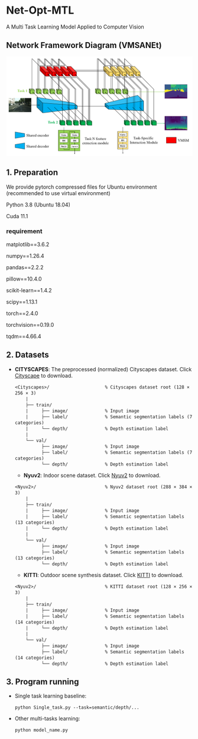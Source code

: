 # Net-Opt-MTL
A Multi Task Learning Model Applied to Computer Vision
## Network Framework Diagram (VMSANEt)

<p align="center">
  <img src="./VMSANet.png" width="700"/>
</p>

## 1. Preparation
We provide pytorch compressed files for Ubuntu environment (recommended to use virtual environment)

Python 3.8 (Ubuntu 18.04)

Cuda  11.1

### requirement
matplotlib==3.6.2

numpy==1.26.4

pandas==2.2.2

pillow==10.4.0

scikit-learn==1.4.2

scipy==1.13.1

torch==2.4.0

torchvision==0.19.0

tqdm==4.66.4

## 2. Datasets

* **CITYSCAPES**: The preprocessed (normalized) Cityscapes dataset. Click [Cityscape](https://www.dropbox.com/scl/fi/wfmmk8tjn631723e0ycwm/Cityscapes.zip?rlkey=eyjw0vg9l48yvg77g0hm69y7z&st=y40g2ivx&dl=0) to download.
  ```
  <Cityscapes>/                     % Cityscapes dataset root (128 × 256 × 3)
      |
      ├── train/
      |     ├── image/              % Input image
      |     ├── label/              % Semantic segmentation labels (7 categories)
      |     └── depth/              % Depth estimation label
      |
      └── val/
            ├── image/              % Input image
            ├── label/              % Semantic segmentation labels (7 categories)
            └── depth/              % Depth estimation label
  ```

  * **Nyuv2**: Indoor scene dataset. Click [Nyuv2](https://www.dropbox.com/scl/fi/dgwxetgkfepnplsc3772n/Nyuv2.zip?rlkey=e3gi4m39efullrfhg73d7yp86&st=0ym91vu7&dl=0) to download.
  ```
  <Nyuv2>/                          % Nyuv2 dataset root (288 × 384 × 3)
      |
      ├── train/
      |     ├── image/              % Input image
      |     ├── label/              % Semantic segmentation labels (13 categories)
      |     └── depth/              % Depth estimation label
      |
      └── val/
            ├── image/              % Input image
            ├── label/              % Semantic segmentation labels (13 categories)
            └── depth/              % Depth estimation label
  ```

    * **KITTI**: Outdoor scene synthesis dataset. Click [KITTI](https://www.dropbox.com/scl/fi/0xtpkoj7ynh57lrcoims9/KITTI.zip?rlkey=mfozh7w8lub16pqlxcwvywylk&st=773jb32h&dl=0) to download.
  ```
  <Nyuv2>/                          % KITTI dataset root (128 × 256 × 3)
      |
      ├── train/
      |     ├── image/              % Input image
      |     ├── label/              % Semantic segmentation labels (14 categories)
      |     └── depth/              % Depth estimation label
      |
      └── val/
            ├── image/              % Input image
            ├── label/              % Semantic segmentation labels (14 categories)
            └── depth/              % Depth estimation label
  ```

## 3. Program running

- Single task learning baseline:
  ```
  python Single_task.py --task=semantic/depth/...
  ```
  
- Other multi-tasks learning:
  ```
  python model_name.py
  ```
